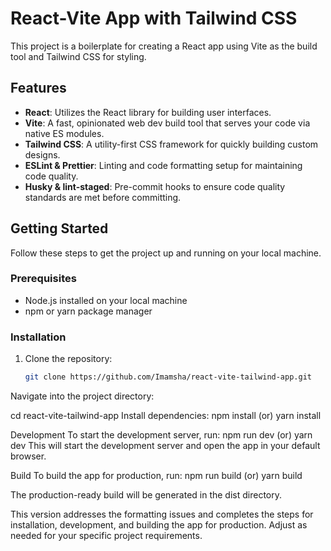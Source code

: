 # React-Vite App with Tailwind CSS

This project is a boilerplate for creating a React app using Vite as the build tool and Tailwind CSS for styling.

## Features

- **React**: Utilizes the React library for building user interfaces.
- **Vite**: A fast, opinionated web dev build tool that serves your code via native ES modules.
- **Tailwind CSS**: A utility-first CSS framework for quickly building custom designs.
- **ESLint & Prettier**: Linting and code formatting setup for maintaining code quality.
- **Husky & lint-staged**: Pre-commit hooks to ensure code quality standards are met before committing.

## Getting Started

Follow these steps to get the project up and running on your local machine.

### Prerequisites

- Node.js installed on your local machine
- npm or yarn package manager

### Installation

1. Clone the repository:

   ```bash
   git clone https://github.com/Imamsha/react-vite-tailwind-app.git
Navigate into the project directory:


cd react-vite-tailwind-app
Install dependencies:
npm install (or)
yarn install



Development
To start the development server, run:
npm run dev (or)
yarn dev
This will start the development server and open the app in your default browser.

Build
To build the app for production, run:
npm run build
(or)
yarn build

The production-ready build will be generated in the dist directory.



This version addresses the formatting issues and completes the steps for installation, development, and building the app for production. Adjust as needed for your specific project requirements.
